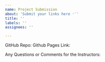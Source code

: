 ```yaml
---
name: Project Submission
about: 'Submit your links here ᵕ̈ '
title: ''
labels: ''
assignees: ''

---
```


GitHub Repo:
Github Pages Link:

Any Questions or Comments for the Instructors:
